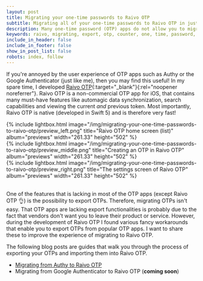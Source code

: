 ```yaml
---
layout: post
title: Migrating your one-time passwords to Raivo OTP
subtitle: Migrating all of your one-time passwords to Raivo OTP in just a few minutes.
description: Many one-time password (OTP) apps do not allow you to migrate your OTPs to other apps. This blog post contains fancy tricks that enable you to export these OTPs anyway.
keywords: raivo, migrating, export, otp, counter, one, time, password, client, native, app, swift, secure, fast, lightweight, token, two, second, factor
include_in_header: false
include_in_footer: false
show_in_post_list: false
robots: index, follow
---
```


If you're annoyed by the user experience of OTP apps such as Authy or the Google Authenticator (just like me), then you may find this useful! In my spare time, I developed [Raivo OTP](https://apps.apple.com/app/raivo-otp/id1459042137?platform=iphone){:target="_blank"}{:rel="noopener noreferrer"}. Raivo OTP is a non-commercial OTP app for iOS, that contains many must-have features like automagic data synchronization, search capabilities and viewing the current *and* previous token. Most importantly, Raivo OTP is native (developed in Swift 5) and is therefore very fast!

<div class="row">
    <div class="col-md-4 text-center">
        {% 
            include lightbox.html 
            image="/img/migrating-your-one-time-passwords-to-raivo-otp/preview_left.png" 
            title="Raivo OTP home screen (list)"
            album="previews"
            width="261.33"
            height="502"
        %}
    </div>
    <div class="col-md-4 text-center hidden-xs hidden-sm">
        {% 
            include lightbox.html 
            image="/img/migrating-your-one-time-passwords-to-raivo-otp/preview_middle.png" 
            title="Creating an OTP in Raivo OTP"
            album="previews"
            width="261.33"
            height="502"
        %}
    </div>
    <div class="col-md-4 text-center hidden-xs hidden-sm">
        {% 
            include lightbox.html 
            image="/img/migrating-your-one-time-passwords-to-raivo-otp/preview_right.png" 
            title="The settings screen of Raivo OTP"
            album="previews"
            width="261.33"
            height="502"
        %}
    </div>
</div>
<br/>

One of the features that is lacking in most of the OTP apps (except Raivo OTP 👌) is the possibility to export OTPs. Therefore, migrating OTPs isn't easy. That OTP apps are lacking export functionalities is probably due to the fact that vendors don't want you to leave their product or service. However, during the development of Raivo OTP I found various fancy workarounds that enable you to export OTPs from popular OTP apps. I want to share these to improve the experience of migrating to Raivo OTP.

The following blog posts are guides that walk you through the process of exporting your OTPs and importing them into Raivo OTP.

* [Migrating from Authy to Raivo OTP](/blog/migrating-your-one-time-passwords-from-authy-to-raivo-otp/)
* Migrating from Google Authenticator to Raivo OTP (**coming soon**)